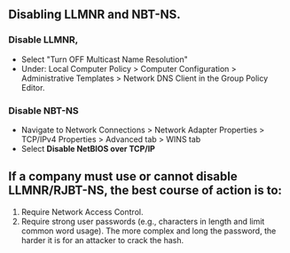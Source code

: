## Disabling LLMNR and NBT-NS.

### Disable LLMNR, 
- Select "Turn OFF Multicast Name Resolution" 
- Under: Local Computer Policy > Computer Configuration >  Administrative Templates > Network DNS Client in the Group Policy Editor.

### Disable NBT-NS
- Navigate to Network Connections > Network Adapter Properties >  TCP/IPv4 Properties > Advanced tab > WINS tab
- Select **Disable NetBIOS over TCP/IP**

## If a company must use or cannot disable LLMNR/RJBT-NS, the best course of action is to:

1. Require Network Access Control.
2. Require strong user passwords (e.g., characters in length and limit common word usage). The more complex and long the password, the harder it is for an attacker to crack the hash.
